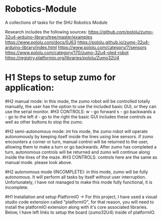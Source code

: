 # Robotics-Module
A collections of tasks for the SHU Robotics Module

Research includes the following sources: 
https://github.com/pololu/zumo-32u4-arduino-library/tree/master/examples 
https://www.pololu.com/docs/0J63
https://pololu.github.io/zumo-32u4-arduino-library/index.html
https://www.pololu.com/category/7/sensors
https://www.pololu.com/category/170/zumo-32u4-oled-robot
https://registry.platformio.org/libraries/pololu/Zumo32U4


# H1 Steps to setup zumo for application: 

#H2 manual mode:
in this mode, the zumo robot will be controlled totally manually, the user has the option to use the included basic GUI, or they can use the serial monitor. 
#H3 CONTROLS: 
w - go forward 
s - go backwards 
a - go to the left 
d - go to the right
the basic GUI includes these controls as well as other buttons to stop the zumo. 

#H2 semi-autonomous mode: 
int his mode, the zumo robot will operate autonomously by keeping itself inside the lines using line sensors. if zumo encounters a corner or turn, manual control will be returned to the user, allowing them to make a turn or go backwards. After zumo has completed a turn, autonomous controls will be returned and zumo will continue along inside the lines of the maze. 
#H3 CONTROLS: 
controls here are the same as manual mode. please look above.

#H2 autonomous mode (INCOMPLETE): 
in this mode, zumo will be fully autonomous. It will perform all tasks by itself without user interruption. 
Unfortunately, I have not managed to make this mode fully functional, it is incomplete. 

#H1 Installation and setup 
PlatformIO -> For this project, I have used a visual studio code extension called "platformIO", for that reason, you will need to install the platformIO extension along with it's core associated libraries. Below, I have left links to setup the board (zumo32U4) inside of platformIO. 
